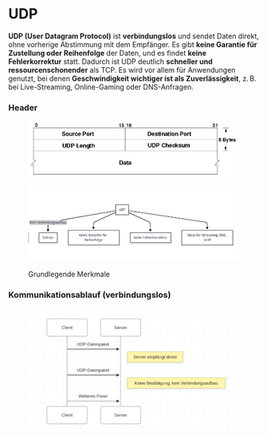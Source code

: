 # UDP

**UDP (User Datagram Protocol)** ist **verbindungslos** und sendet Daten direkt, ohne vorherige Abstimmung mit dem Empfänger. Es gibt **keine Garantie für Zustellung oder Reihenfolge** der Daten, und es findet **keine Fehlerkorrektur** statt. Dadurch ist UDP deutlich **schneller und ressourcenschonender** als TCP. Es wird vor allem für Anwendungen genutzt, bei denen **Geschwindigkeit wichtiger ist als Zuverlässigkeit**, z. B. bei Live-Streaming, Online-Gaming oder DNS-Anfragen.

### Header

<figure><img src="../../.gitbook/assets/grafik (5).png" alt=""><figcaption></figcaption></figure>

<figure><img src="../../.gitbook/assets/grafik (4) (1) (1).png" alt=""><figcaption><p>Grundlegende Merkmale</p></figcaption></figure>

### Kommunikationsablauf (verbindungslos)

<figure><img src="../../.gitbook/assets/grafik (2) (1) (1) (1).png" alt=""><figcaption></figcaption></figure>

